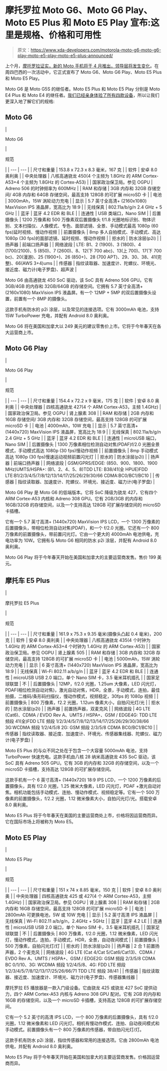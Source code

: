 # 摩托罗拉 Moto G6、Moto G6 Play、Moto E5 Plus 和 Moto E5 Play 宣布:这里是规格、价格和可用性

> 原文：<https://www.xda-developers.com/motorola-moto-g6-moto-g6-play-moto-e5-play-moto-e5-plus-announced/>

上个月，[摩托罗拉证实，新的 Moto 手机将于 4 月推出，领导层将发生变化](https://www.xda-developers.com/motorola-2018-smartphone-launch-leadership-changes/)。在周四巴西的一次活动中，它正式宣布了 Moto G6、Moto G6 Play、Moto E5 Plus 和 Moto E5 Play。

Moto G6 是 Moto G5S 的继任者。Moto E5 Plus 和 Moto E5 Play 分别是 Moto E4 Plus 和 Moto E4 的继任者。[我们已经亲身体验了所有四款设备](https://www.xda-developers.com/moto-g6-play-moto-e5-play-hands-on/)，所以让我们更深入地了解它们的规格:

## Moto G6

| 

Moto G6

 | 

规范

 |
| --- | --- |
| 尺寸和重量 | 153.8 x 72.3 x 8.3 毫米，167 克 |
| 软件 | 安卓 8.0 奥利奥 |
| 中央处理器 | 八核高通骁龙 450(4 个主频为 1.8GHz 的 ARM Cortex-A53+4 个主频为 1.8GHz 的 Cortex-A53) |
| 国家政治保卫局。参见 OGPU | Adreno 506 的时钟频率为 600MHz |
| RAM 和存储 | 3GB 内存和 32GB 存储空间/ 4GB 内存和 64GB 存储空间，最高支持 128GB 的可扩展 microSD 卡 |
| 电池 | 3000mAh，15W 涡轮动力充电 |
| 显示 | 5.7 英寸全高清+ (2160x1080) MaxVision IPS 液晶屏，宽高比为 18:9 |
| 无线保真 | 802.11a/b/g/n 2.4 GHz + 5 GHz |
| 蓝牙 | 蓝牙 4.2 EDR 和 BLE |
| 连通性 | USB 类端口，Nano SIM |
| 后置摄像头 | 1200 万像素和 500 万像素双后置摄像头 f/1.8 光圈地标识别、物体识别、文本扫描仪、人像模式、专色、面部滤镜、全景、手动模式最高 1080p (60 fps)延时视频、慢动作视频 |
| 前置摄像头 | 8mp 多人自拍模式、手动模式、高达 1080p (30 fps)的面部滤镜、延时视频、慢动作视频 |
| 拒水的 | 防水涂层(p2i) |
| 扬声器 | 前端口扬声器 |
| 网络波段 | LTE: B1、2 (1900)、3 (1800)、4 (1700/2100)、5 (850)、7 (2600)、8、12(下 700 abc)、13(上 700)、17(下 700 bc)、20(漫游)、25 (1900+)、26 (850+)、28 (700 APT)、29、30、38、41(完整)、66(AWS 3+4)ums |
| 传感器 | 指纹读取器、加速度计、陀螺仪、环境光、接近度、磁力计(电子罗盘)、超声波 |

Moto G6 由高通骁龙 450 SoC 驱动，该 SoC 具有 Adreno 506 GPU。它有 3GB/4GB 的内存和 32GB/64GB 的存储空间。它拥有 5.7 英寸全高清+ (2160x1080) MaxVision IPS 液晶屏。有一个 12MP + 5MP 的双后置摄像头设置，前置有一个 8MP 的摄像头。

这款手机有防水的 p2i 涂层，以及常见的连接选项。它有 3000mAh 电池，支持 15W TurboPower 充电，并配有 Android 8.0 奥利奥。

Moto G6 将在美国和加拿大以 249 美元的建议零售价上市。它将于今年春天在各大运营商上市。

## Moto G6 Play

| 

Moto G6 Play

 | 

规范

 |
| --- | --- |
| 尺寸和重量 | 154.4 x 72.2 x 9 毫米，175 克 |
| 软件 | 安卓 8.0 奥利奥 |
| 中央处理器 | 四核高通骁龙 427(4 个 ARM Cortex-A53，主频 1.4GHz) |
| 国家政治保卫局。参见 OGPU | 肾上腺素 308 |
| RAM 和存储 | 2GB 内存和 16GB 存储空间/ 3GB 内存和 32GB 存储空间，最高支持 128GB 的可扩展 microSD 卡 |
| 电池 | 4000mAh，10W 充电 |
| 显示 | 5.7 英寸高清+ (1440x720) MaxVision IPS 液晶屏，宽高比为 18:9 |
| 无线保真 | 802.11a/b/g/n 2.4 GHz + 5 GHz |
| 蓝牙 | 蓝牙 4.2 EDR 和 BLE |
| 连通性 | microUSB 端口，Nano SIM |
| 后置摄像头 | 1300 万像素相位检测自动对焦(PDAF)f/2.0 光圈全景模式，手动模式高达 1080p (30 fps)慢动作视频 |
| 前置摄像头 | 8mp 手动模式高达 1080p (30 fps)慢速运动视频前置闪光灯 |
| 拒水的 | 防水涂层(p2i) |
| 扬声器 | 前端口扬声器 |
| 网络波段 | GSM/GPRS/EDGE: (850、900、1800、1900 MHz)UMTS/HSPA+: (B1、2、4、5、8)TDD LTE: B38/41(全 HPUE)FDD LTE:B1/2/3/4/5/7/8/12/13/14/17/25/26/29/30/66 CDMA:BC0/BC1/BC10 |
| 传感器 | 指纹读取器、加速度计、陀螺仪、环境光、接近度、磁力计(电子罗盘) |

Moto G6 Play 是 Moto G6 的低端版本。它将 SoC 降级为骁龙 427，它有四个 ARM Cortex-A53 内核和 Adreno 308 GPU。它有 2GB/3GB 的内存和 16GB/32GB 的存储空间，以及一个支持高达 128GB 可扩展存储空间的 microSD 卡插槽。

它有一个 5.7 英寸高清+ (1440x720) MaxVision IPS LCD，一个 1300 万像素的后置摄像头，带相位检测自动对焦(PDAF)，和一个 f/2.0 光圈。它还有一个 800 万像素的前置摄像头，带前置闪光灯。它由一个更大的 4000mAh 电池供电，充电功率为 10W。它拥有与 Moto G6 相同的防水 p2i 涂层，并配有 Android 8.0 奥利奥。

Moto G6 Play 将于今年春天开始在美国和加拿大的主要运营商发售。售价 199 美元。

## 摩托车 E5 Plus

| 

摩托罗拉 E5 Plus

 | 

规范

 |
| --- | --- |
| 尺寸和重量 | 161.9 x 75.3 x 9.35 毫米(摄像头凸起 0.4 毫米)，200 克 |
| 软件 | 安卓 8.0 奥利奥 |
| 中央处理器 | 八核高通骁龙 435(4 个时钟为 1.4GHz 的 ARM Cortex-A53+4 个时钟为 1.4GHz 的 ARM Cortex-A53) |
| 国家政治保卫局。参见 OGPU | 肾上腺素 505 |
| RAM 和存储 | 3GB 内存和 32GB 存储空间，最高支持 128GB 的可扩展 microSD 卡 |
| 电池 | 5000mAh，15W 涡轮动力充电 |
| 显示 | 6 英寸高清+ (1440x720) MaxVision IPS 液晶屏，宽高比为 18:9 |
| 无线保真 | Wi-Fi 802.11 a/b/g/n |
| 蓝牙 | 蓝牙 4.2 EDR 和 BLE |
| 连通性 | microUSB USB 2.0 端口，单个 Nano SIM 卡，3.5 毫米耳机插孔 |
| 国家足球联盟 | 不 |
| 后置摄像头 | 12MP，f/2.0 光圈，1.25um 大像素，LED 闪光灯，PDAF(相位检测自动对焦)，激光自动对焦，HDR，全景，手动模式，连拍，最佳拍摄，二维码/条形码扫描仪，慢动作模式，视频稳定，30fps 的 1080p 视频 |
| 前置摄像头 | 800 万像素，f2.2 光圈，1.12um 像素大小，自拍闪光灯/光 |
| 拒水的 | 防水涂层(p2i) |
| 扬声器 | 前置扬声器，双麦克风 |
| 网络波段 | 4G LTE (Cat6)、CDMA / EVDO Rev A、UMTS / HSPA+、GSM / EDGE4G: TDD LTE 频段 41(全)FDD LTE 频段 1/2/3/4/5/7/8/12/13/14/17/25/26/29/30/38/66 3G:WCDMA 频段 1/2/4/5/8 2G: GSM 频段 2/3/5/8 CDMA BC0/BC1/BC10 |
| 传感器 | 指纹读取器、接近度、加速度计、环境光、传感器集线器、陀螺仪、磁力计(电子罗盘) |

Moto E5 Plus 的与众不同之处在于包含一个大容量 5000mAh 电池，支持 TurboPower 快速充电。这款手机由八核 28 纳米高通骁龙 435 SoC 驱动，该 SoC 具有 Adreno 505 GPU。它有 3GB 的内存和 32GB 的存储空间，以及一个 microSD 卡插槽，支持高达 128GB 的可扩展存储空间。

这款手机有一个 6 英寸高清+ (1440x720) 18:9 IPS LCD，一个 1200 万像素的后置摄像头，具有 f/2.0 光圈，1.25 微米大像素，LED 闪光灯，PDAF +激光自动对焦。相机功能包括手动模式、连拍、慢动作模式、视频稳定等。它有一个 500 万像素的前置摄像头，f/2.2 光圈，1.12 微米像素大小，自拍闪光灯/光。搭载安卓 8.0 奥利奥。

Moto E5 Plus 将于今年春天在美国的主要运营商处上市，价格将因运营商而异。它在国际市场上将被称为 Moto E5。

## Moto E5 Play

| 

Moto E5 Play

 | 

规范

 |
| --- | --- |
| 尺寸和重量 | 151 x 74 x 8.85 毫米，150 克 |
| 软件 | 安卓 8.0 奥利奥 |
| 中央处理器 | 四核高通骁龙 425 或 427(4 个 ARM Cortex-A53，主频 1.4GHz) |
| 国家政治保卫局。参见 OGPU | 肾上腺素 308 |
| RAM 和存储 | 2GB 内存和 16GB 存储空间，最高支持 128GB 的可扩展 microSD 卡 |
| 电池 | 2800mAh 可更换电池，5W 或 10W 充电 |
| 显示 | 5.2 英寸高清 IPS 液晶屏 |
| 无线保真 | Wi-Fi 802.11 a/b/g/n，2.4GHz + 5GHz |
| 蓝牙 | 蓝牙 4.2 LE |
| 连通性 | microUSB USB 2.0 端口，单个 Nano SIM 卡，3.5 毫米耳机插孔 |
| 国家足球联盟 | 不 |
| 后置摄像头 | 800 万像素，f/2.0 光圈，1.12 微米像素，LED 闪光灯，慢动作模式，连拍，手动模式，HDR，全景，自动夜间模式 |
| 前置摄像头 | 500 万像素，自拍闪光灯/灯 |
| 拒水的 | 防水涂层(p2i) |
| 扬声器 | 2 合 1 前置扬声器，2 个麦克风 |
| 网络波段 | 4G LTE (Cat 4/Cat 5/Cat6/Cat13)、CDMA / EVDO Rev A、UMTS / HSPA+、GSM / EDGE2G: GSM 频段 2/3/5/8 CDMA BC 0/1/10、3G: WCDMA 频段 1/2/4/5/8、4G: FDD LTE 频段 1/2/3/4/5/7/8/12/13/17/25/26/66/71 TDD LTE 频段 38/41 |
| 传感器 | 指纹读取器、接近度、加速度计、环境光、磁力计(电子罗盘)、传感器集线器 |

摩托罗拉 E5 播放器是一款入门级设备。它由骁龙 425 或骁龙 427 SoC 提供动力，四个 ARM Cortex-A53 内核与 Adreno 308 GPU 配对。它有 2GB 的内存和 16GB 的存储空间，以及一个 microSD 卡插槽，支持高达 128GB 的可扩展存储空间。

它有一个 5.2 英寸的高清 IPS LCD，一个 800 万像素的后置摄像头，具有 f/2.0 光圈，1.12 微米像素和 LED 闪光灯。相机有慢动作模式、连拍、自动夜间模式和手动模式。前置摄像头有一个 800 万像素的传感器，带自拍闪光灯/灯。

这款手机有防水 p2i 涂层，指纹传感器和常用的连接选项。它由 2800mAh 电池供电，并配有 Android 8.0 奥利奥。

Moto E5 Play 将于今年春天开始在美国和加拿大的主要运营商发售。价格因运营商而异。